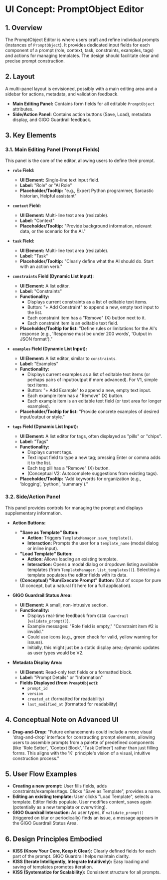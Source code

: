 # UI Concept: PromptObject Editor

## 1. Overview

The PromptObject Editor is where users craft and refine individual prompts (instances of `PromptObject`). It provides dedicated input fields for each component of a prompt (role, context, task, constraints, examples, tags) and actions for managing templates. The design should facilitate clear and precise prompt construction.

## 2. Layout

A multi-panel layout is envisioned, possibly with a main editing area and a sidebar for actions, metadata, and validation feedback.

*   **Main Editing Panel:** Contains form fields for all editable `PromptObject` attributes.
*   **Side/Action Panel:** Contains action buttons (Save, Load), metadata display, and GIGO Guardrail feedback.

## 3. Key Elements

### 3.1. Main Editing Panel (Prompt Fields)

This panel is the core of the editor, allowing users to define their prompt.

*   **`role` Field:**
    *   **UI Element:** Single-line text input field.
    *   **Label:** "Role" or "AI Role"
    *   **Placeholder/Tooltip:** "e.g., Expert Python programmer, Sarcastic historian, Helpful assistant"

*   **`context` Field:**
    *   **UI Element:** Multi-line text area (resizable).
    *   **Label:** "Context"
    *   **Placeholder/Tooltip:** "Provide background information, relevant data, or the scenario for the AI."

*   **`task` Field:**
    *   **UI Element:** Multi-line text area (resizable).
    *   **Label:** "Task"
    *   **Placeholder/Tooltip:** "Clearly define what the AI should do. Start with an action verb."

*   **`constraints` Field (Dynamic List Input):**
    *   **UI Element:** A list editor.
    *   **Label:** "Constraints"
    *   **Functionality:**
        *   Displays current constraints as a list of editable text items.
        *   Button: "+ Add Constraint" to append a new, empty text input to the list.
        *   Each constraint item has a "Remove" (X) button next to it.
        *   Each constraint item is an editable text field.
    *   **Placeholder/Tooltip for list:** "Define rules or limitations for the AI's response (e.g., 'Response must be under 200 words', 'Output in JSON format')."

*   **`examples` Field (Dynamic List Input):**
    *   **UI Element:** A list editor, similar to `constraints`.
    *   **Label:** "Examples"
    *   **Functionality:**
        *   Displays current examples as a list of editable text items (or perhaps pairs of input/output if more advanced). For V1, simple text items.
        *   Button: "+ Add Example" to append a new, empty text input.
        *   Each example item has a "Remove" (X) button.
        *   Each example item is an editable text field (or text area for longer examples).
    *   **Placeholder/Tooltip for list:** "Provide concrete examples of desired input/output or style."

*   **`tags` Field (Dynamic List Input):**
    *   **UI Element:** A list editor for tags, often displayed as "pills" or "chips".
    *   **Label:** "Tags"
    *   **Functionality:**
        *   Displays current tags.
        *   Text input field to type a new tag; pressing Enter or comma adds it to the list.
        *   Each tag pill has a "Remove" (X) button.
        *   (Conceptual V2: Autocomplete suggestions from existing tags).
    *   **Placeholder/Tooltip:** "Add keywords for organization (e.g., 'blogging', 'python', 'summary')."

### 3.2. Side/Action Panel

This panel provides controls for managing the prompt and displays supplementary information.

*   **Action Buttons:**
    *   **"Save as Template" Button:**
        *   **Action:** Triggers `TemplateManager.save_template()`.
        *   **Interaction:** Prompts the user for a `template_name` (modal dialog or inline input).
    *   **"Load Template" Button:**
        *   **Action:** Allows loading an existing template.
        *   **Interaction:** Opens a modal dialog or dropdown listing available templates (from `TemplateManager.list_templates()`). Selecting a template populates the editor fields with its data.
    *   **(Conceptual) "Run/Execute Prompt" Button:** (Out of scope for pure UI concept, but a natural fit here for a full application).

*   **GIGO Guardrail Status Area:**
    *   **UI Element:** A small, non-intrusive section.
    *   **Functionality:**
        *   Displays real-time feedback from `GIGO Guardrail` (`validate_prompt()`).
        *   Example messages: "Role field is empty," "Constraint item #2 is invalid."
        *   Could use icons (e.g., green check for valid, yellow warning for issues).
        *   Initially, this might just be a static display area; dynamic updates as user types would be V2.

*   **Metadata Display Area:**
    *   **UI Element:** Read-only text fields or a formatted block.
    *   **Label:** "Prompt Details" or "Information"
    *   **Fields Displayed (from `PromptObject`):**
        *   `prompt_id`
        *   `version`
        *   `created_at` (formatted for readability)
        *   `last_modified_at` (formatted for readability)

## 4. Conceptual Note on Advanced UI

*   **Drag-and-Drop:** "Future enhancements could include a more visual 'drag-and-drop' interface for constructing prompt elements, allowing users to assemble prompts from a palette of predefined components (like 'Role Setter', 'Context Block', 'Task Definer') rather than just filling forms. This aligns with the 'K' principle's vision of a visual, intuitive construction process."

## 5. User Flow Examples

*   **Creating a new prompt:** User fills fields, adds constraints/examples/tags. Clicks "Save as Template", provides a name.
*   **Editing an existing template:** User clicks "Load Template", selects a template. Editor fields populate. User modifies content, saves again (potentially as a new template or overwriting).
*   **GIGO Guardrail Interaction:** As user types, if `validate_prompt()` (triggered on blur or periodically) finds an issue, a message appears in the GIGO Guardrail Status Area.

## 6. Design Principles Embodied

*   **KISS (Know Your Core, Keep it Clear):** Clearly defined fields for each part of the prompt. GIGO Guardrail helps maintain clarity.
*   **KISS (Iterate Intelligently, Integrate Intuitively):** Easy loading and saving of templates promotes iteration.
*   **KISS (Systematize for Scalability):** Consistent structure for all prompts.
